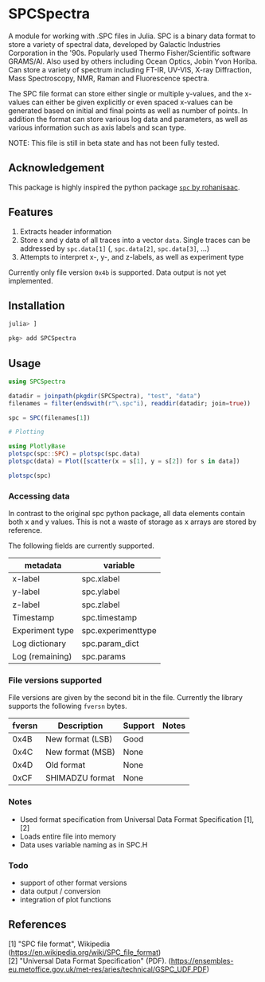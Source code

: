 # SPCSpectra

A module for working with .SPC files in Julia. SPC is a binary data format to store a variety of spectral data, developed by Galactic Industries Corporation in the '90s. Popularly used Thermo Fisher/Scientific software GRAMS/AI. Also used by others including Ocean Optics, Jobin Yvon Horiba. Can store a variety of spectrum including FT-IR, UV-VIS, X-ray Diffraction, Mass Spectroscopy, NMR, Raman and Fluorescence spectra.

The SPC file format can store either single or multiple y-values, and the x-values can either be given explicitly or even spaced x-values can be generated based on initial and final points as well as number of points. In addition the format can store various log data and parameters, as well as various information such as axis labels and scan type.

NOTE: This file is still in beta state and has not been fully tested.

## Acknowledgement
This package is highly inspired the python package [`spc` by rohanisaac](https://github.com/rohanisaac/spc).

## Features

1. Extracts header information
2. Store x and y data of all traces into a vector `data`. Single traces can be addressed by `spc.data[1]` (, `spc.data[2]`, `spc.data[3]`, ...)
3. Attempts to interpret x-, y-, and z-labels, as well as experiment type

Currently only file version `0x4b` is supported. Data output is not yet implemented.


## Installation

```julia
julia> ]

pkg> add SPCSpectra
```

## Usage

```julia
using SPCSpectra

datadir = joinpath(pkgdir(SPCSpectra), "test", "data")
filenames = filter(endswith(r"\.spc"i), readdir(datadir; join=true))

spc = SPC(filenames[1])

# Plotting

using PlotlyBase
plotspc(spc::SPC) = plotspc(spc.data)
plotspc(data) = Plot([scatter(x = s[1], y = s[2]) for s in data])

plotspc(spc)
```

### Accessing data

In contrast to the original spc python package, all data elements contain both x and y values.
This is not a waste of storage as x arrays are stored by reference.

The following fields are currently supported.

metadata            | variable
------------------- | -----------
x-label             | spc.xlabel
y-label             | spc.ylabel
z-label             | spc.zlabel
Timestamp           | spc.timestamp
Experiment type     | spc.experimenttype
Log dictionary      | spc.param_dict
Log (remaining)     | spc.params


### File versions supported

File versions are given by the second bit in the file. Currently the library supports the following `fversn` bytes.

fversn | Description      | Support      | Notes
------ | ---------------- | ------------ | ----------------------------------------------------------------
0x4B   | New format (LSB) | Good         | 
0x4C   | New format (MSB) | None         | 
0x4D   | Old format       | None         |
0xCF   | SHIMADZU format  | None         | 

### Notes

- Used format specification from Universal Data Format Specification [1], [2]
- Loads entire file into memory
- Data uses variable naming as in SPC.H

### Todo

- support of other format versions
- data output / conversion
- integration of plot functions

## References

[1] "SPC file format", Wikipedia (<https://en.wikipedia.org/wiki/SPC_file_format>)  
[2] "Universal Data Format Specification" (PDF). (<https://ensembles-eu.metoffice.gov.uk/met-res/aries/technical/GSPC_UDF.PDF>)
